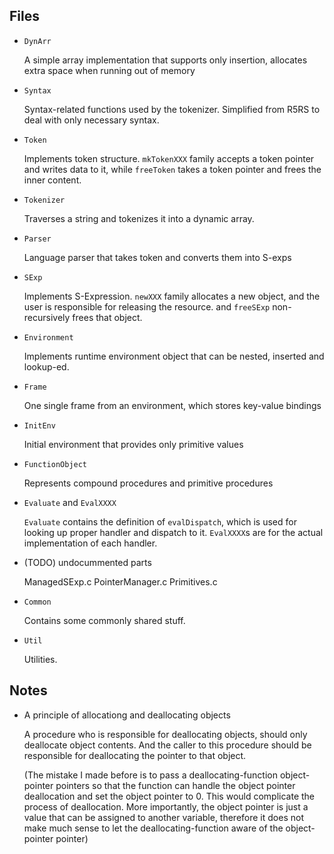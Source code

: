 ## Files

* `DynArr`

    A simple array implementation that supports only insertion,
    allocates extra space when running out of memory

* `Syntax`

    Syntax-related functions used by the tokenizer.
    Simplified from R5RS to deal with only necessary
    syntax.

* `Token`

    Implements token structure. `mkTokenXXX` family accepts
    a token pointer and writes data to it, while `freeToken`
    takes a token pointer and frees the inner content.

* `Tokenizer`

    Traverses a string and tokenizes it into a dynamic array.

* `Parser`

    Language parser that takes token and converts them into S-exps

* `SExp`

    Implements S-Expression. `newXXX` family allocates a new object,
    and the user is responsible for releasing the resource.
    and `freeSExp` non-recursively frees that object.

* `Environment`

    Implements runtime environment object that can be nested, inserted
    and lookup-ed.

* `Frame`

    One single frame from an environment, which stores key-value bindings

* `InitEnv`

    Initial environment that provides only primitive values

* `FunctionObject`

    Represents compound procedures and primitive procedures


* `Evaluate` and `EvalXXXX`


    `Evaluate` contains the definition of `evalDispatch`,
    which is used for looking up proper handler and dispatch
    to it. `EvalXXXX`s are for the actual implementation of
    each handler.

* (TODO) undocummented parts

    ManagedSExp.c
    PointerManager.c
    Primitives.c

* `Common`

    Contains some commonly shared stuff.

* `Util`

    Utilities.

## Notes


* A principle of allocationg and deallocating objects

    A procedure who is responsible for deallocating objects,
    should only deallocate object contents.
    And the caller to this procedure should be responsible for
    deallocating the pointer to that object.

    (The mistake I made before is to pass a deallocating-function
    object-pointer pointers so that the function can handle the object
    pointer deallocation and set the object pointer to 0.
    This would complicate the process of deallocation.
    More importantly, the object pointer is just a value that can be
    assigned to another variable, therefore it does not make much sense
    to let the deallocating-function aware of the object-pointer pointer)
